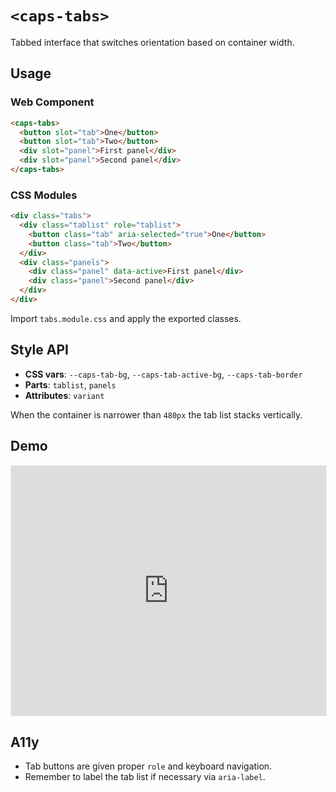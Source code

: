 # `<caps-tabs>`

Tabbed interface that switches orientation based on container width.

## Usage

### Web Component

```html
<caps-tabs>
  <button slot="tab">One</button>
  <button slot="tab">Two</button>
  <div slot="panel">First panel</div>
  <div slot="panel">Second panel</div>
</caps-tabs>
```

### CSS Modules

```html
<div class="tabs">
  <div class="tablist" role="tablist">
    <button class="tab" aria-selected="true">One</button>
    <button class="tab">Two</button>
  </div>
  <div class="panels">
    <div class="panel" data-active>First panel</div>
    <div class="panel">Second panel</div>
  </div>
</div>
```

Import `tabs.module.css` and apply the exported classes.

## Style API

- **CSS vars**: `--caps-tab-bg`, `--caps-tab-active-bg`, `--caps-tab-border`
- **Parts**: `tablist`, `panels`
- **Attributes**: `variant`

When the container is narrower than `480px` the tab list stacks vertically.

## Demo

<iframe src="https://storybook.capsule-ui.com/iframe.html?id=components-tabs--default" style="width:100%;height:400px;border:1px solid #eee;"></iframe>

## A11y

- Tab buttons are given proper `role` and keyboard navigation.
- Remember to label the tab list if necessary via `aria-label`.
